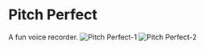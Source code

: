 # Pitch Perfect
A fun voice recorder.
![Pitch Perfect-1](http://i64.tinypic.com/2h3zt4p.png) ![Pitch Perfect-2](http://i68.tinypic.com/e6ucd5.jpg)

